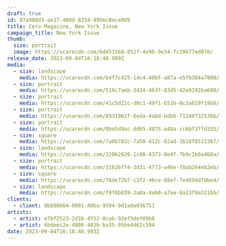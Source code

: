 ```yaml
---
draft: true
id: 87a980d3-ae17-400d-8354-999ec8ece0d9
title: Cero Magazine, New York Issue
campaign_title: N﻿ew York Issue
thumb:
  size: portrait
  image: https://ucarecdn.com/6d451568-852f-4e96-9e34-fc20677ed070/
release_date: 2023-09-04T16:18:48.989Z
media:
  - size: landscape
    media: https://ucarecdn.com/b4f7c425-14c4-40bf-a87a-e5f6304a7000/
  - size: portrait
    media: https://ucarecdn.com/516c7aeb-3414-463f-83d5-42e0192ba688/
  - size: portrait
    media: https://ucarecdn.com/41c5d22c-d0c1-49f1-b51b-0c3a819f19b6/
  - size: portrait
    media: https://ucarecdn.com/89319b1f-6eda-4abd-bdb6-71248f32536b/
  - size: portrait
    media: https://ucarecdn.com/8be5d9ac-dd65-4875-a48a-cc6bf37fd335/
  - size: square
    media: https://ucarecdn.com/7a0b783c-7a50-412c-82ad-3b16f852236f/
  - size: landscape
    media: https://ucarecdn.com/320b2626-1c80-4373-8e4f-7b9c1b0a468a/
  - size: portrait
    media: https://ucarecdn.com/31626ff4-3d31-4773-a46e-f8ab264eb2eb/
  - size: square
    media: https://ucarecdn.com/76de72b7-c3f2-46ce-88ef-7e4694df0be4/
  - size: landscape
    media: https://ucarecdn.com/f0f0b839-2a0a-4eb0-a7ee-6a23f9a321bb/
clients:
  - client: 8bb08664-0001-40ba-9594-9d1ada036751
artists:
  - artist: e7bf2523-2d1b-4552-8cab-92ef5def09b6
  - artist: 6bdeec2e-d886-482b-ba35-95be4d62c594
date: 2023-09-04T16:18:48.993Z
---
```

